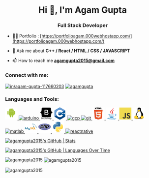 <h1 align="center">Hi 👋, I'm Agam Gupta</h1>
<h3 align="center">Full Stack Developer</h3>

- 👨‍💻 Portfolio : [https://portfolioagam.000webhostapp.com/](https://portfolioagam.000webhostapp.com/)

- 💬 Ask me about **C++ / React / HTML / CSS / JAVASCRIPT**

- 📫 How to reach me **agamgupta2015@gmail.com**

<h3 align="left">Connect with me:</h3>
<p align="left">
<a href="https://linkedin.com/in/agam-gupta-117660203" target="blank"><img align="center" src="https://raw.githubusercontent.com/rahuldkjain/github-profile-readme-generator/master/src/images/icons/Social/linked-in-alt.svg" alt="in/agam-gupta-117660203" height="30" width="40" /></a>
<a href="https://www.codechef.com/users/agamgupta" target="blank"><img align="center" src="https://cdn.jsdelivr.net/npm/simple-icons@3.1.0/icons/codechef.svg" alt="agamgupta" height="30" width="40" /></a>
</p>

<h3 align="left">Languages and Tools:</h3>
<p align="left"> <a href="https://developer.android.com" target="_blank" rel="noreferrer"> <img src="https://raw.githubusercontent.com/devicons/devicon/master/icons/android/android-original-wordmark.svg" alt="android" width="40" height="40"/> </a> <a href="https://www.arduino.cc/" target="_blank" rel="noreferrer"> <img src="https://cdn.worldvectorlogo.com/logos/arduino-1.svg" alt="arduino" width="40" height="40"/> </a> <a href="https://getbootstrap.com" target="_blank" rel="noreferrer"> <img src="https://raw.githubusercontent.com/devicons/devicon/master/icons/bootstrap/bootstrap-plain-wordmark.svg" alt="bootstrap" width="40" height="40"/> </a> <a href="https://www.w3schools.com/cpp/" target="_blank" rel="noreferrer"> <img src="https://raw.githubusercontent.com/devicons/devicon/master/icons/cplusplus/cplusplus-original.svg" alt="cplusplus" width="40" height="40"/> </a> <a href="https://cloud.google.com" target="_blank" rel="noreferrer"> <img src="https://www.vectorlogo.zone/logos/google_cloud/google_cloud-icon.svg" alt="gcp" width="40" height="40"/> </a> <a href="https://git-scm.com/" target="_blank" rel="noreferrer"> <img src="https://www.vectorlogo.zone/logos/git-scm/git-scm-icon.svg" alt="git" width="40" height="40"/> </a> <a href="https://www.w3.org/html/" target="_blank" rel="noreferrer"> <img src="https://raw.githubusercontent.com/devicons/devicon/master/icons/html5/html5-original-wordmark.svg" alt="html5" width="40" height="40"/> </a> <a href="https://www.java.com" target="_blank" rel="noreferrer"> <img src="https://raw.githubusercontent.com/devicons/devicon/master/icons/java/java-original.svg" alt="java" width="40" height="40"/> </a> <a href="https://developer.mozilla.org/en-US/docs/Web/JavaScript" target="_blank" rel="noreferrer"> <img src="https://raw.githubusercontent.com/devicons/devicon/master/icons/javascript/javascript-original.svg" alt="javascript" width="40" height="40"/> </a> <a href="https://www.linux.org/" target="_blank" rel="noreferrer"> <img src="https://raw.githubusercontent.com/devicons/devicon/master/icons/linux/linux-original.svg" alt="linux" width="40" height="40"/> </a> <a href="https://www.mathworks.com/" target="_blank" rel="noreferrer"> <img src="https://upload.wikimedia.org/wikipedia/commons/2/21/Matlab_Logo.png" alt="matlab" width="40" height="40"/> </a> <a href="https://www.mysql.com/" target="_blank" rel="noreferrer"> <img src="https://raw.githubusercontent.com/devicons/devicon/master/icons/mysql/mysql-original-wordmark.svg" alt="mysql" width="40" height="40"/> </a> <a href="https://www.php.net" target="_blank" rel="noreferrer"> <img src="https://raw.githubusercontent.com/devicons/devicon/master/icons/php/php-original.svg" alt="php" width="40" height="40"/> </a> <a href="https://www.python.org" target="_blank" rel="noreferrer"> <img src="https://raw.githubusercontent.com/devicons/devicon/master/icons/python/python-original.svg" alt="python" width="40" height="40"/> </a> <a href="https://reactnative.dev/" target="_blank" rel="noreferrer"> <img src="https://reactnative.dev/img/header_logo.svg" alt="reactnative" width="40" height="40"/> </a> </p>

[![agamgupta2015's GitHub | Stats](https://stats.quine.sh/agamgupta2015/github?theme=dark)](https://quine.sh?utm_source=widgets&utm_campaign=agamgupta2015)

[![agamgupta2015's GitHub | Languages Over Time](https://stats.quine.sh/agamgupta2015/languages-over-time?theme=dark)](https://quine.sh?utm_source=widgets&utm_campaign=agamgupta2015)

<p><img align="left" src="https://github-readme-stats.vercel.app/api/top-langs?username=agamgupta2015&show_icons=true&locale=en&layout=compact" alt="agamgupta2015" /></p>

<p>&nbsp;<img align="center" src="https://github-readme-stats.vercel.app/api?username=agamgupta2015&show_icons=true&locale=en" alt="agamgupta2015" /></p>

<p><img align="center" src="https://github-readme-streak-stats.herokuapp.com/?user=agamgupta2015&" alt="agamgupta2015" /></p>

